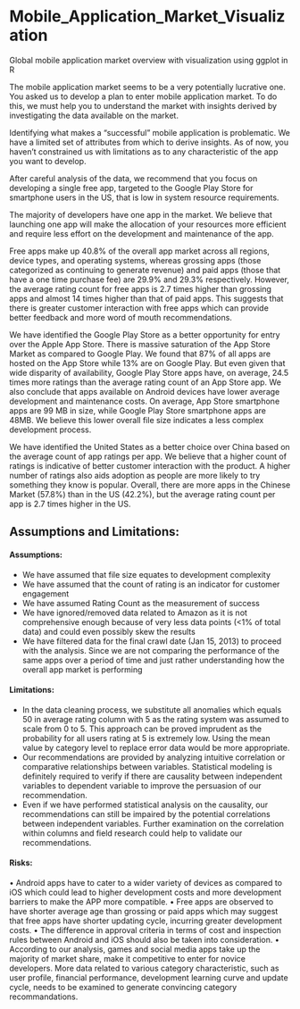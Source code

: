 # Mobile_Application_Market_Visualization
Global mobile application market overview with visualization using ggplot in R


The mobile application market seems to be a very potentially lucrative one. You asked us to develop a plan to enter mobile application market. To do this, we must help you to understand the market with insights derived by investigating the data available on the market.
  
  
Identifying what makes a “successful” mobile application is problematic. We have a limited set of attributes from which to derive insights. As of now, you haven’t constrained us with limitations as to any characteristic of the app you want to develop.
  
  
After careful analysis of the data, we recommend that you focus on developing a single free app, targeted to the Google Play Store for smartphone users in the US, that is low in system resource requirements.


The majority of developers have one app in the market. We believe that launching one app will make the allocation of your resources more efficient and require less effort on the development and maintenance of the app.
  
 
Free apps make up 40.8% of the overall app market across all regions, device types, and operating systems, whereas  grossing apps (those categorized as continuing to generate revenue) and paid apps (those that have a one time purchase fee) are 29.9% and 29.3% respectively. However, the average rating count for free apps is 2.7 times higher than grossing apps and almost 14 times higher than that of paid apps. This suggests that there is greater customer interaction with free apps which can provide better feedback and more word of mouth recommendations.


We have identified the Google Play Store as a better opportunity for entry over the Apple App Store. There is massive saturation of the App Store Market as compared to Google Play. We found that 87% of all apps are hosted on the App Store while 13% are on Google Play. But even given that wide disparity of availability, Google Play Store apps have, on average, 24.5 times more ratings than the average rating count of an App Store app. We also conclude that apps available on Android devices have lower average development and maintenance costs. On average, App Store smartphone apps are 99 MB in size, while Google Play Store smartphone apps are 48MB. We believe this lower overall file size indicates a less complex development process.


We have identified the United States as a better choice over China based on the average count of app ratings per app. We believe that a higher count of ratings is indicative of better customer interaction with the product. A higher number of ratings also aids adoption as people are more likely to try something they know is popular. Overall, there are more apps in the Chinese Market (57.8%) than in the US (42.2%), but the average rating count per app is 2.7 times higher in the US.


## Assumptions and Limitations:
#### Assumptions:
- We have assumed that file size equates to development complexity
- We have assumed that the count of rating is an indicator for customer engagement
- We have assumed Rating Count as the measurement of success
- We have ignored/removed data related to Amazon as it is not comprehensive enough because of very less data points (<1% of total data) and could even possibly skew the results
- We have filtered data for the final crawl date (Jan 15, 2013) to proceed with the analysis. Since we are not comparing the performance of the same apps over a period of time and just rather understanding how the overall app market is performing


#### Limitations:
- In the data cleaning process, we substitute all anomalies which equals 50 in average rating column with 5 as the rating system was assumed to scale from 0 to 5. This approach can be proved imprudent as the probability for all users rating at 5 is extremely low. Using the mean value by category level to replace error data would be more appropriate.
- Our recommendations are provided by analyzing intuitive correlation or comparative relationships between variables. Statistical modeling is definitely required to verify if there are causality between independent variables to dependent variable to improve the persuasion of our recommendation.
- Even if we have performed statistical analysis on the causality, our recommendations can still be impaired by the potential correlations between independent variables. Further examination on the correlation within columns and field research could help to validate our recommendations.


#### Risks:
• Android apps have to cater to a wider variety of devices as compared to iOS which could lead to higher development costs and more development barriers to make the APP more compatible.
• Free apps are observed to have shorter average age than grossing or paid apps which may suggest that free apps have shorter updating cycle, incurring greater development costs.
• The difference in approval criteria in terms of cost and inspection rules between Android and iOS should also be taken into consideration. 
• According to our analysis, games and social media apps take up the majority of market share, make it competitive to enter for novice developers. More data related to various category characteristic, such as user profile, financial performance, development learning curve and update cycle,  needs to be examined to generate convincing category recommandations.



